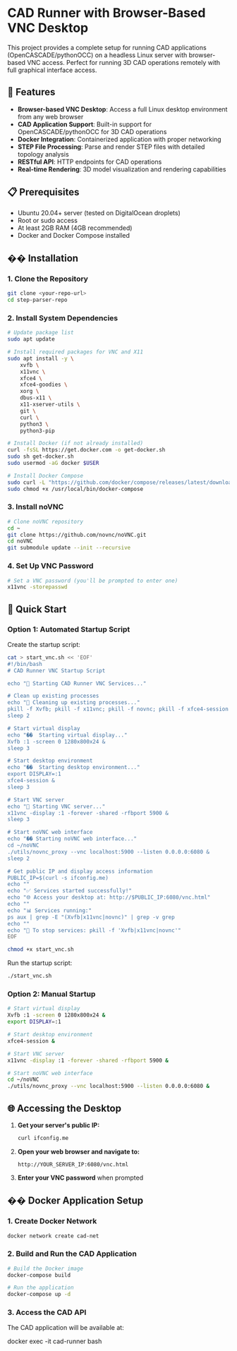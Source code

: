 # CAD Runner with Browser-Based VNC Desktop

This project provides a complete setup for running CAD applications (OpenCASCADE/pythonOCC) on a headless Linux server with browser-based VNC access. Perfect for running 3D CAD operations remotely with full graphical interface access.

## 🚀 Features

- **Browser-based VNC Desktop**: Access a full Linux desktop environment from any web browser
- **CAD Application Support**: Built-in support for OpenCASCADE/pythonOCC for 3D CAD operations
- **Docker Integration**: Containerized application with proper networking
- **STEP File Processing**: Parse and render STEP files with detailed topology analysis
- **RESTful API**: HTTP endpoints for CAD operations
- **Real-time Rendering**: 3D model visualization and rendering capabilities

## 📋 Prerequisites

- Ubuntu 20.04+ server (tested on DigitalOcean droplets)
- Root or sudo access
- At least 2GB RAM (4GB recommended)
- Docker and Docker Compose installed

## ��️ Installation

### 1. Clone the Repository

```bash
git clone <your-repo-url>
cd step-parser-repo
```

### 2. Install System Dependencies

```bash
# Update package list
sudo apt update

# Install required packages for VNC and X11
sudo apt install -y \
    xvfb \
    x11vnc \
    xfce4 \
    xfce4-goodies \
    xorg \
    dbus-x11 \
    x11-xserver-utils \
    git \
    curl \
    python3 \
    python3-pip

# Install Docker (if not already installed)
curl -fsSL https://get.docker.com -o get-docker.sh
sudo sh get-docker.sh
sudo usermod -aG docker $USER

# Install Docker Compose
sudo curl -L "https://github.com/docker/compose/releases/latest/download/docker-compose-$(uname -s)-$(uname -m)" -o /usr/local/bin/docker-compose
sudo chmod +x /usr/local/bin/docker-compose
```

### 3. Install noVNC

```bash
# Clone noVNC repository
cd ~
git clone https://github.com/novnc/noVNC.git
cd noVNC
git submodule update --init --recursive
```

### 4. Set Up VNC Password

```bash
# Set a VNC password (you'll be prompted to enter one)
x11vnc -storepasswd
```

## 🚀 Quick Start

### Option 1: Automated Startup Script

Create the startup script:

```bash
cat > start_vnc.sh << 'EOF'
#!/bin/bash
# CAD Runner VNC Startup Script

echo "🚀 Starting CAD Runner VNC Services..."

# Clean up existing processes
echo "🧹 Cleaning up existing processes..."
pkill -f Xvfb; pkill -f x11vnc; pkill -f novnc; pkill -f xfce4-session
sleep 2

# Start virtual display
echo "��️  Starting virtual display..."
Xvfb :1 -screen 0 1280x800x24 &
sleep 3

# Start desktop environment
echo "��️  Starting desktop environment..."
export DISPLAY=:1
xfce4-session &
sleep 3

# Start VNC server
echo "🔗 Starting VNC server..."
x11vnc -display :1 -forever -shared -rfbport 5900 &
sleep 3

# Start noVNC web interface
echo "�� Starting noVNC web interface..."
cd ~/noVNC
./utils/novnc_proxy --vnc localhost:5900 --listen 0.0.0.0:6080 &
sleep 2

# Get public IP and display access information
PUBLIC_IP=$(curl -s ifconfig.me)
echo ""
echo "✅ Services started successfully!"
echo "🌐 Access your desktop at: http://$PUBLIC_IP:6080/vnc.html"
echo ""
echo "📊 Services running:"
ps aux | grep -E "(Xvfb|x11vnc|novnc)" | grep -v grep
echo ""
echo "🔧 To stop services: pkill -f 'Xvfb|x11vnc|novnc'"
EOF

chmod +x start_vnc.sh
```

Run the startup script:

```bash
./start_vnc.sh
```

### Option 2: Manual Startup

```bash
# Start virtual display
Xvfb :1 -screen 0 1280x800x24 &
export DISPLAY=:1

# Start desktop environment
xfce4-session &

# Start VNC server
x11vnc -display :1 -forever -shared -rfbport 5900 &

# Start noVNC web interface
cd ~/noVNC
./utils/novnc_proxy --vnc localhost:5900 --listen 0.0.0.0:6080 &
```

## 🌐 Accessing the Desktop

1. **Get your server's public IP:**
   ```bash
   curl ifconfig.me
   ```

2. **Open your web browser and navigate to:**
   ```
   http://YOUR_SERVER_IP:6080/vnc.html
   ```

3. **Enter your VNC password** when prompted

## �� Docker Application Setup

### 1. Create Docker Network

```bash
docker network create cad-net
```

### 2. Build and Run the CAD Application

```bash
# Build the Docker image
docker-compose build

# Run the application
docker-compose up -d
```

### 3. Access the CAD API

The CAD application will be available at:

docker exec -it cad-runner bash